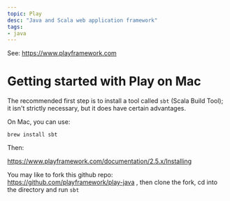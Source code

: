 ```yaml
---
topic: Play
desc: "Java and Scala web application framework"
tags:
- java
---
```


See: <https://www.playframework.com>


# Getting started with Play on Mac

The recommended first step is to install a tool called `sbt` (Scala Build Tool); it isn't strictly necessary, but it does have certain advantages.

On Mac, you can use:

```
brew install sbt
```


Then:

<https://www.playframework.com/documentation/2.5.x/Installing>

You may like to fork this github repo: <https://github.com/playframework/play-java>   , then clone the fork, cd into the directory and run `sbt`
